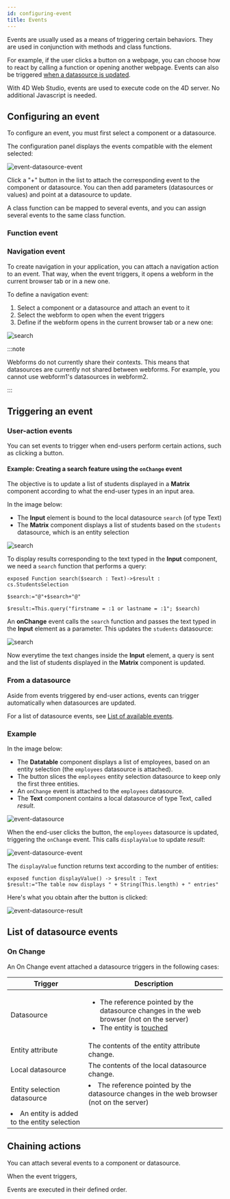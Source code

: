 ```yaml
---
id: configuring-event
title: Events
---
```


Events are usually used as a means of triggering certain behaviors. They are used in conjunction with methods and class functions. 

For example, if the user clicks a button on a webpage, you can choose how to react by calling a function or opening another webpage. Events can also be triggered [when a datasource is updated](datasource-events.md). 

With 4D Web Studio, events are used to execute code on the 4D server. No additional Javascript is needed.

## Configuring an event

To configure an event, you must first select a component or a datasource.

The configuration panel displays the events compatible with the element selected:

![event-datasource-event](img/event-datasource-event.png)

Click a "+" button in the list to attach the corresponding event to the component or datasource. You can then add parameters (datasources or values) and point at a datasource to update.

A class function can be mapped to several events, and you can assign several events to the same class function.

### Function event

### Navigation event

To create navigation in your application, you can attach a navigation action to an event. That way, when the event triggers, it opens a webform in the current browser tab or in a new one.

To define a navigation event:

1. Select a component or a datasource and attach an event to it
2. Select the webform to open when the event triggers
3. Define if the webform opens in the current browser tab or a new one:

![search](img/navigation-event.png)

:::note

Webforms do not currently share their contexts. This means that datasources are currently not shared between webforms. For example, you cannot use webform1's datasources in webform2.  

:::

## Triggering an event

### User-action events

You can set events to trigger when end-users perform certain actions, such as clicking a button.

#### Example: Creating a search feature using the `onChange` event

The objective is to update a list of students displayed in a **Matrix** component according to what the end-user types in an input area.

In the image below: 
* The **Input** element is bound to the local datasource `search` (of type Text)
* The **Matrix** component displays a list of students based on the `students` datasource, which is an entity selection

![search](img/search-component.png)

To display results corresponding to the text typed in the **Input** component, we need a `search` function that performs a query:

```4d
exposed Function search($search : Text)->$result : cs.StudentsSelection
	
$search:="@"+$search+"@"
	
$result:=This.query("firstname = :1 or lastname = :1"; $search)   
```

An **onChange** event calls the `search` function and passes the text typed in the **Input** element as a parameter. This updates the `students` datasource:

![search](img/search-event.png)

Now everytime the text changes inside the **Input** element, a query is sent and the list of students displayed in the **Matrix** component is updated.

###  From a datasource

Aside from events triggered by end-user actions, events can trigger automatically when datasources are updated.

For a list of datasource events, see [List of available events](#list-of-available-events).

### Example 

In the image below: 

* The **Datatable** component displays a list of employees, based on an entity selection (the `employees` datasource is attached).
* The button slices the `employees` entity selection datasource to keep only the first three entities.
* An `onChange` event is attached to the `employees` datasource.
* The **Text** component contains a local datasource of type Text, called *result*.

![event-datasource](img/event-datasource.png)

When the end-user clicks the button, the `employees` datasource is updated, triggering the `onChange` event. This calls `displayValue` to update *result*:

![event-datasource-event](img/event-datasource-event.png)

The `displayValue` function returns text according to the number of entities: 

```4d 
exposed function displayValue() -> $result : Text
$result:="The table now displays " + String(This.length) + " entries"
```

Here's what you obtain after the button is clicked:

![event-datasource-result](img/event-datasource-result.png)

## List of datasource events  

### On Change

An On Change event attached a datasource triggers in the following cases:

|Trigger|Description|
|---|---|
|Datasource|<ul><li>The reference pointed by the datasource changes in the web browser (not on the server)</li><li>The entity is [touched](https://developer.4d.com/docs/en/API/EntityClass.html#touched)</li></ul>|
|Entity attribute|The contents of the entity attribute change.|
|Local datasource|The contents of the local datasource change.|
|Entity selection datasource| <li>The reference pointed by the datasource changes in the web browser (not on the server)</li>
<li>An entity is added to the entity selection</li>|

## Chaining actions

You can attach several events to a component or datasource. 

When the event triggers, 

Events are executed in their defined order. 